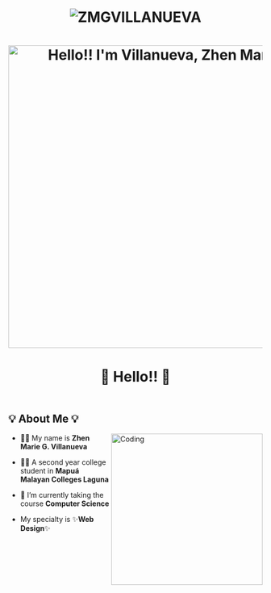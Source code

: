 #
# <p align="center"> <img src="https://komarev.com/ghpvc/?username=ZMGVillanueva&label=Profile%20views&color=990402&style=for-the-badge" alt="ZMGVILLANUEVA" /> </p>

# <div align="center"> [<img src="https://media2.giphy.com/media/v1.Y2lkPTc5MGI3NjExYmV5aWE0MTdxbWRud3BmOWFqZjZiMHcxc21jaXA5b2RpZmdqd3dveCZlcD12MV9pbnRlcm5hbF9naWZfYnlfaWQmY3Q9Zw/TE7u1JdawjEwr6suhU/200.gif" alt="Hello!! I'm Villanueva, Zhen Marie" width=600 title="Hello!!"/>](https://media1.giphy.com/media/v1.Y2lkPTc5MGI3NjExa3hpaHYyZnFjbGRyZzhwcjQ4cG01eHVoZGNudTMxMW03cTRkMTRpMyZlcD12MV9pbnRlcm5hbF9naWZfYnlfaWQmY3Q9Zw/7TwYOahsPpIJABom26/giphy.gif) </div>





# **<div align="center">🦌 Hello!! 🦌</div>**


## <br />💡 About Me 💡
<img align="right" alt="Coding" width=300 src="https://media.tenor.com/GOj9ZF_-ZOcAAAAM/cat.gif">

- 👩‍🦱 My name is **Zhen Marie G. Villanueva**

- 👩‍🎓 A second year college student in **Mapuá Malayan Colleges Laguna**

- 🏫 I’m currently taking the course  **Computer Science**

- My specialty is ✨**Web Design**✨

